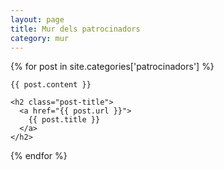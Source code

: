 ```yaml
---
layout: page
title: Mur dels patrocinadors
category: mur
---
```


<div class="posts">
  {% for post in site.categories['patrocinadors'] %}
  <div class="post">

    {{ post.content }}
    
    <h2 class="post-title">
      <a href="{{ post.url }}">
        {{ post.title }}
      </a>
    </h2>

  </div>
  {% endfor %}
</div>
